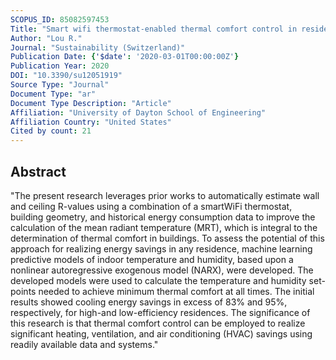 ```yaml
---
SCOPUS_ID: 85082597453
Title: "Smart wifi thermostat-enabled thermal comfort control in residences"
Author: "Lou R."
Journal: "Sustainability (Switzerland)"
Publication Date: {'$date': '2020-03-01T00:00:00Z'}
Publication Year: 2020
DOI: "10.3390/su12051919"
Source Type: "Journal"
Document Type: "ar"
Document Type Description: "Article"
Affiliation: "University of Dayton School of Engineering"
Affiliation Country: "United States"
Cited by count: 21
---
```


## Abstract
"The present research leverages prior works to automatically estimate wall and ceiling R-values using a combination of a smartWiFi thermostat, building geometry, and historical energy consumption data to improve the calculation of the mean radiant temperature (MRT), which is integral to the determination of thermal comfort in buildings. To assess the potential of this approach for realizing energy savings in any residence, machine learning predictive models of indoor temperature and humidity, based upon a nonlinear autoregressive exogenous model (NARX), were developed. The developed models were used to calculate the temperature and humidity set-points needed to achieve minimum thermal comfort at all times. The initial results showed cooling energy savings in excess of 83% and 95%, respectively, for high-and low-efficiency residences. The significance of this research is that thermal comfort control can be employed to realize significant heating, ventilation, and air conditioning (HVAC) savings using readily available data and systems."
